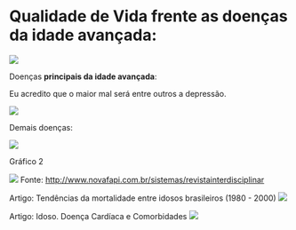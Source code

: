 # Qualidade de Vida frente as doenças da idade avançada:

![](http://www.cmm.am.gov.br/wp-content/uploads/2014/04/CMM-AUDIENCIA-PUBLICA_ROBERVALDO-ROCHA1.jpg)

Doenças **principais da idade avançada**:

Eu acredito que o maior mal será entre outros a depressão.

![](http://portalamigodoidoso.com.br/wp-content/uploads/2012/07/causa-da-depress%C3%A3o-depois-dos-60-portal-amigo-do-idoso.gif)

Demais doenças:

![](http://blog.newtonpaiva.br/pos/wp-content/uploads/2012/11/E6-FARM-30-GRAFICO-1.jpg)

Gráfico 2

![](http://www.novafapi.com.br/sistemas/revistainterdisciplinar/v4n4/imagens/13c.png)
Fonte: http://www.novafapi.com.br/sistemas/revistainterdisciplinar

Artigo: Tendências da mortalidade entre idosos brasileiros (1980 - 2000)
![](http://scielo.iec.pa.gov.br/img/revistas/ess/v13n4/4a04t6.gif)

Artigo: Idoso. Doença Cardíaca e Comorbidades
![](http://www.scielo.br/img/fbpe/abc/v79n6/13766q1.gif)